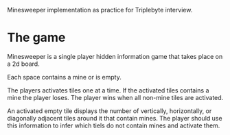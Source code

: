 Minesweeper implementation as practice for Triplebyte interview.

# The game

Minesweeper is a single player  hidden information game that takes place on a 2d board.

Each space contains a mine or is empty.

The players activates tiles one at a time. If the activated tiles contains a mine the player loses. The player wins when all non-mine tiles are activated.

An activated empty tile displays the number of vertically, horizontally, or diagonally adjacent tiles around it that contain mines. The player should use this information to infer which tiels do not contain mines and activate them.
